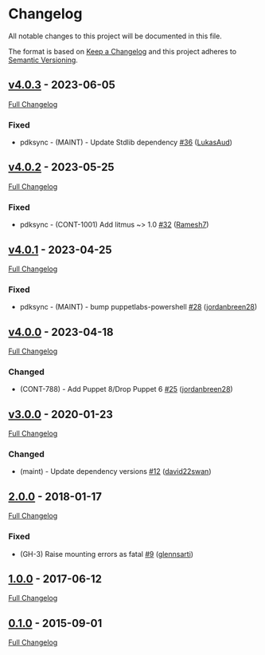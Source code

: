 <!-- markdownlint-disable MD024 -->
# Changelog

All notable changes to this project will be documented in this file.

The format is based on [Keep a Changelog](http://keepachangelog.com/en/1.0.0/) and this project adheres to [Semantic Versioning](http://semver.org).

## [v4.0.3](https://github.com/puppetlabs/puppetlabs-mount_iso/tree/v4.0.3) - 2023-06-05

[Full Changelog](https://github.com/puppetlabs/puppetlabs-mount_iso/compare/v4.0.2...v4.0.3)

### Fixed

- pdksync - (MAINT) - Update Stdlib dependency [#36](https://github.com/puppetlabs/puppetlabs-mount_iso/pull/36) ([LukasAud](https://github.com/LukasAud))

## [v4.0.2](https://github.com/puppetlabs/puppetlabs-mount_iso/tree/v4.0.2) - 2023-05-25

[Full Changelog](https://github.com/puppetlabs/puppetlabs-mount_iso/compare/v4.0.1...v4.0.2)

### Fixed

- pdksync - (CONT-1001) Add litmus ~> 1.0 [#32](https://github.com/puppetlabs/puppetlabs-mount_iso/pull/32) ([Ramesh7](https://github.com/Ramesh7))

## [v4.0.1](https://github.com/puppetlabs/puppetlabs-mount_iso/tree/v4.0.1) - 2023-04-25

[Full Changelog](https://github.com/puppetlabs/puppetlabs-mount_iso/compare/v4.0.0...v4.0.1)

### Fixed

- pdksync - (MAINT) - bump puppetlabs-powershell [#28](https://github.com/puppetlabs/puppetlabs-mount_iso/pull/28) ([jordanbreen28](https://github.com/jordanbreen28))

## [v4.0.0](https://github.com/puppetlabs/puppetlabs-mount_iso/tree/v4.0.0) - 2023-04-18

[Full Changelog](https://github.com/puppetlabs/puppetlabs-mount_iso/compare/v3.0.0...v4.0.0)

### Changed
- (CONT-788) - Add Puppet 8/Drop Puppet 6 [#25](https://github.com/puppetlabs/puppetlabs-mount_iso/pull/25) ([jordanbreen28](https://github.com/jordanbreen28))

## [v3.0.0](https://github.com/puppetlabs/puppetlabs-mount_iso/tree/v3.0.0) - 2020-01-23

[Full Changelog](https://github.com/puppetlabs/puppetlabs-mount_iso/compare/2.0.0...v3.0.0)

### Changed
- (maint) - Update dependency versions [#12](https://github.com/puppetlabs/puppetlabs-mount_iso/pull/12) ([david22swan](https://github.com/david22swan))

## [2.0.0](https://github.com/puppetlabs/puppetlabs-mount_iso/tree/2.0.0) - 2018-01-17

[Full Changelog](https://github.com/puppetlabs/puppetlabs-mount_iso/compare/1.0.0...2.0.0)

### Fixed

- (GH-3) Raise mounting errors as fatal  [#9](https://github.com/puppetlabs/puppetlabs-mount_iso/pull/9) ([glennsarti](https://github.com/glennsarti))

## [1.0.0](https://github.com/puppetlabs/puppetlabs-mount_iso/tree/1.0.0) - 2017-06-12

[Full Changelog](https://github.com/puppetlabs/puppetlabs-mount_iso/compare/0.1.0...1.0.0)

## [0.1.0](https://github.com/puppetlabs/puppetlabs-mount_iso/tree/0.1.0) - 2015-09-01

[Full Changelog](https://github.com/puppetlabs/puppetlabs-mount_iso/compare/7213a727daa5bce87101681f81830940ad4edd87...0.1.0)
